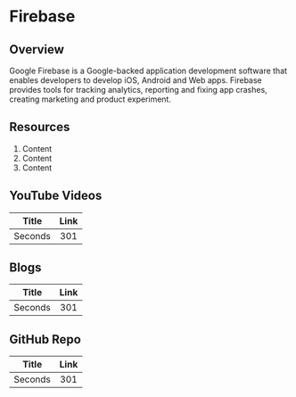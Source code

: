 # Firebase

## Overview

Google Firebase is a Google-backed application development software that enables developers to develop iOS, Android and Web apps. Firebase provides tools for tracking analytics, reporting and fixing app crashes, creating marketing and product experiment.

## Resources
1. Content
2. Content
3. Content

## YouTube Videos

| Title | Link | 
| :---: | :---: | 
| Seconds | 301 |


## Blogs 

| Title | Link | 
| :---: | :---: | 
| Seconds | 301 |



## GitHub Repo 

| Title | Link | 
| :---: | :---: | 
| Seconds | 301 |
